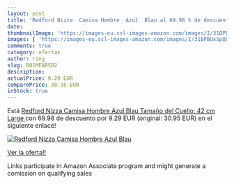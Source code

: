 ```yaml
---
layout: post
title: 'Redford Nizza  Camisa Hombre  Azul  Blau al 69.98 % de descuento'
date: 
thumbnailImage: 'https://images-eu.ssl-images-amazon.com/images/I/31BPBUxSpQL._SL200_.jpg'
images: [ 'https://images-eu.ssl-images-amazon.com/images/I/31BPBUxSpQL._SL200_.jpg' ]
comments: true
category: ofertas
author: ring
slug: B01MFARSB2
description:
actualPrice: 9.29 EUR
comparePrice: 30.95 EUR
inStock: true
---
```


Está [Redford Nizza  Camisa Hombre  Azul  Blau   Tamaño del Cuello: 42 cm   Large ](https://www.amazon.es/dp/B01MFARSB2/?tag=tolees-21) con 69.98 de descuento por 9.29 EUR (original: 30.95 EUR) en el siguiente enlace!

[![Redford Nizza  Camisa Hombre  Azul  Blau](https://images-eu.ssl-images-amazon.com/images/I/31BPBUxSpQL._SL200_.jpg)](https://www.amazon.es/dp/B01MFARSB2/?tag=tolees-21)

[Ver la oferta!!](https://www.amazon.es/dp/B01MFARSB2/?tag=tolees-21)

Links participate in Amazon Associate program and might generate a comission on qualifying sales


